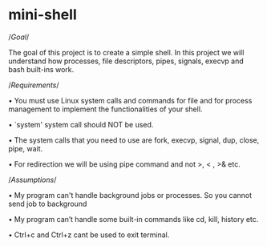 # mini-shell


/*Goal*/ 

The goal of this project is to create a simple shell. In this project we will understand how processes, file descriptors, pipes, signals, execvp and bash built-ins work.

/*Requirements*/

•	You must use Linux system calls and commands for file and for process management to implement the functionalities of your shell.

•	`system' system call should NOT be used.

•	The system calls that you need to use are fork, execvp, signal, dup, close, pipe, wait.

•	For redirection we will be using pipe command and not  >, < , >& etc.

/*Assumptions*/


•	My program can't handle background jobs or processes. So you cannot send job to background

•	My program can’t handle some built-in commands like cd, kill, history etc.

•	Ctrl+c and Ctrl+z cant be used to exit terminal.

